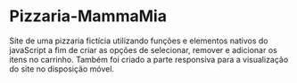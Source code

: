 # Pizzaria-MammaMia
Site de uma pizzaria fictícia utilizando funções e elementos nativos do javaScript a fim de criar as opções de selecionar, remover e adicionar os itens no carrinho. Também foi criado a parte responsiva para a visualização do site no disposição móvel. 
